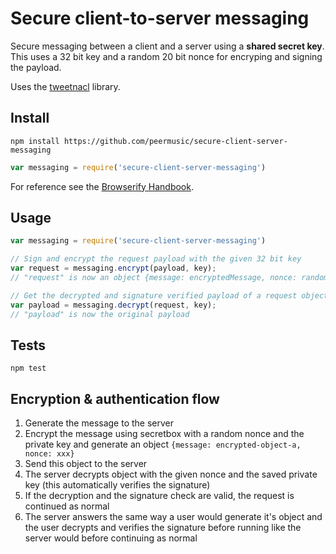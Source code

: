 # Secure client-to-server messaging

Secure messaging between a client and a server using a **shared secret key**. This uses a 32 bit key and 
a random 20 bit nonce for encryping and signing the payload. 

Uses the [tweetnacl](https://github.com/dchest/tweetnacl-js) library.

## Install

```
npm install https://github.com/peermusic/secure-client-server-messaging
```

```js
var messaging = require('secure-client-server-messaging')
```

For reference see the [Browserify Handbook](https://github.com/substack/browserify-handbook#how-node_modules-works).

## Usage

```js
var messaging = require('secure-client-server-messaging')

// Sign and encrypt the request payload with the given 32 bit key
var request = messaging.encrypt(payload, key);
// "request" is now an object {message: encryptedMessage, nonce: randomNonce}

// Get the decrypted and signature verified payload of a request object
var payload = messaging.decrypt(request, key);
// "payload" is now the original payload
```

## Tests

```
npm test
```

## Encryption & authentication flow

1. Generate the message to the server
3. Encrypt the message using secretbox with a random nonce and the private key and generate an object `{message: encrypted-object-a, nonce: xxx}`
4. Send this object to the server
5. The server decrypts object with the given nonce and the saved private key (this automatically verifies the signature)
7. If the decryption and the signature check are valid, the request is continued as normal
8. The server answers the same way a user would generate it's object and the user decrypts and verifies the signature before running like the server would before continuing as normal
